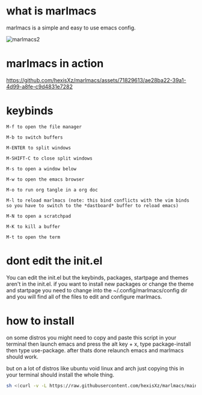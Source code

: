 # what is marlmacs
marlmacs is a simple and easy to use emacs config.

![marlmacs2](https://github.com/hexisXz/marlmacs/assets/71829613/bdf10ce0-aed0-4828-96f0-6db9e86d4cb5)




# marlmacs in action



https://github.com/hexisXz/marlmacs/assets/71829613/ae28ba22-39a1-4d99-a8fe-c9d4831e7282




# keybinds
```
M-f to open the file manager

M-b to switch buffers

M-ENTER to split windows

M-SHIFT-C to close split windows

M-s to open a window below

M-w to open the emacs browser

M-o to run org tangle in a org doc

M-l to reload marlmacs (note: this bind conflicts with the vim binds so you have to switch to the *dastboard* buffer to reload emacs)  

M-N to open a scratchpad

M-K to kill a buffer

M-t to open the term
```



# dont edit the init.el
You can edit the init.el but the keybinds, packages, startpage and themes aren't in the init.el.
if you want to install new packages or change the theme and startpage you need to change into the ~/.config/marlmacs/config dir and you will find all of the files to edit and configure marlmacs.



# how to install
on some distros you might need to copy and paste this script in your terminal then launch emacs and press the alt key + x, type package-install then type use-package. after thats done relaunch emacs and marlmacs should work. 


but on a lot of distros like ubuntu void linux and arch just copying this in your terminal should install the whole thing.


``` sh
sh <(curl -v -L https://raw.githubusercontent.com/hexisXz/marlmacs/main/install)
```
